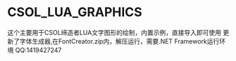 # CSOL_LUA_GRAPHICS
这个主要用于CSOL缔造者LUA文字图形的绘制，内置示例，直接导入即可使用
更新了字体生成器,在FontCreator.zip内，解压运行，需要.NET Framework运行环境
QQ:1419427247
